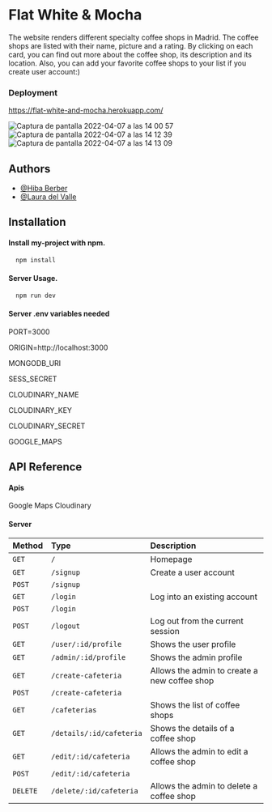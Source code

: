 
# Flat White & Mocha

The website renders different specialty coffee shops in Madrid.
The coffee shops are listed with their name, picture and a rating.
By clicking on each card, you can find out more about the coffee shop, its description and its location.
Also, you can add your favorite coffee shops to your list if you create user account:)

### Deployment
https://flat-white-and-mocha.herokuapp.com/

![Captura de pantalla 2022-04-07 a las 14 00 57](https://user-images.githubusercontent.com/86075066/162196106-6ce18d94-a3b8-47c6-ab3d-c28f8d7504c1.png)
![Captura de pantalla 2022-04-07 a las 14 12 39](https://user-images.githubusercontent.com/86075066/162196130-dad90b87-29f6-48c0-b3be-9ce164d80ac5.png)
![Captura de pantalla 2022-04-07 a las 14 13 09](https://user-images.githubusercontent.com/86075066/162196149-8651a809-0f6e-4c4d-a31c-179c409064fd.png)


## Authors
- [@Hiba Berber](https://github.com/Hibaber)
- [@Laura del Valle](https://github.com/LDVB)

## Installation

#### Install my-project with npm.
```bash
  npm install
```
#### Server Usage.
```bash
  npm run dev
```
#### Server .env variables needed
PORT=3000

ORIGIN=http://localhost:3000

MONGODB_URI

SESS_SECRET

CLOUDINARY_NAME

CLOUDINARY_KEY

CLOUDINARY_SECRET

GOOGLE_MAPS

## API Reference

#### Apis
Google Maps
Cloudinary 

#### Server
| Method      | Type                    | Description
| :--------   | :-------                | :--------------------------------
|   `GET`     | `/`                     |  Homepage
|   `GET`     | `/signup`               |  Create a user account 
|   `POST`    | `/signup`               |
|   `GET`     | `/login`                |  Log into an existing account
|   `POST`    | `/login`                |
|   `POST`    | `/logout`               |  Log out from the current session
|   `GET`     | `/user/:id/profile`     |  Shows the user profile
|   `GET`     | `/admin/:id/profile`    |  Shows the admin profile
|   `GET`     | `/create-cafeteria`     |  Allows the admin to create a new coffee shop
|   `POST`    | `/create-cafeteria`     |
|   `GET`     | `/cafeterias`           |  Shows the list of coffee shops
|   `GET`     | `/details/:id/cafeteria`|  Shows the details of a coffee shop
|   `GET`     | `/edit/:id/cafeteria`   |  Allows the admin to  edit a coffee shop 
|   `POST`    | `/edit/:id/cafeteria`   | 
|   `DELETE`  | `/delete/:id/cafeteria` |  Allows the admin to  delete a coffee shop 
